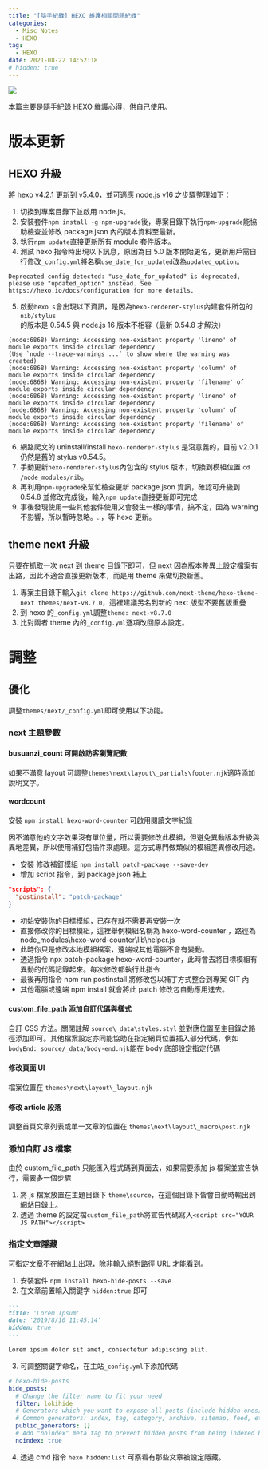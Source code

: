 ```yaml
---
title: "[隨手紀錄] HEXO 維護相關問題紀錄"
categories:
  - Misc Notes
  - HEXO
tag:
  - HEXO
date: 2021-08-22 14:52:18
# hidden: true
---
```

<!-- ![](assets/images/y30OtFX.png) -->
![](assets/images/khVSx9I.png)

本篇主要是隨手紀錄 HEXO 維護心得，供自己使用。

<!--more-->

# 版本更新

## HEXO 升級
將 hexo v4.2.1 更新到 v5.4.0，並可適應 node.js v16 之步驟整理如下：

1. 切換到專案目錄下並啟用 node.js。
2. 安裝套件`npm install -g npm-upgrade`後，專案目錄下執行`npm-upgrade`能協助檢查並修改 package.json 內的版本資料至最新。
3. 執行`npm update`直接更新所有 module 套件版本。
4. 測試 hexo 指令時出現以下訊息，原因為自 5.0 版本開始更名，更新用戶需自行修改`_config.yml`將名稱`use_date_for_updated`改為`updated_option`。
```shell
Deprecated config detected: "use_date_for_updated" is deprecated, please use "updated_option" instead. See https://hexo.io/docs/configuration for more details.
```
5. 啟動`hexo s`會出現以下資訊，是因為`hexo-renderer-stylus`內建套件所包的`nib/stylus`的版本是 0.54.5 與 node.js 16 版本不相容（最新 0.54.8 才解決）
```shell
(node:6868) Warning: Accessing non-existent property 'lineno' of module exports inside circular dependency
(Use `node --trace-warnings ...` to show where the warning was created)
(node:6868) Warning: Accessing non-existent property 'column' of module exports inside circular dependency
(node:6868) Warning: Accessing non-existent property 'filename' of module exports inside circular dependency
(node:6868) Warning: Accessing non-existent property 'lineno' of module exports inside circular dependency
(node:6868) Warning: Accessing non-existent property 'column' of module exports inside circular dependency
(node:6868) Warning: Accessing non-existent property 'filename' of module exports inside circular dependency
```
6. 網路爬文的 uninstall/install `hexo-renderer-stylus` 是沒意義的，目前 v2.0.1 仍然是舊的 stylus v0.54.5。
7. 手動更新`hexo-renderer-stylus`內包含的 stylus 版本，切換到模組位置 `cd /node_modules/nib`。
8. 再利用`npm-upgrade`來幫忙檢查更新 package.json 資訊，確認可升級到 0.54.8 並修改完成後，輸入`npm update`直接更新即可完成
9. 事後發現使用一些其他套件使用又會發生一樣的事情，搞不定，因為 warning 不影響，所以暫時忽略。..，等 hexo 更新。

## theme next 升級
只要在抓取一次 next 到 theme 目錄下即可，但 next 因為版本差異上設定檔案有出路，因此不適合直接更新版本，而是用 theme 來做切換新舊。

1. 專案主目錄下輸入`git clone https://github.com/next-theme/hexo-theme-next themes/next-v8.7.0`，這裡建議另名到新的 next 版型不要舊版重疊
2. 到 hexo 的`_config.yml`調整`theme: next-v8.7.0`
3. 比對兩者 theme 內的`_config.yml`逐項改回原本設定。

# 調整

## 優化
調整`themes/next/_config.yml`即可使用以下功能。

### next 主題參數
#### busuanzi_count 可開啟訪客瀏覽記數
如果不滿意 layout 可調整`themes\next\layout\_partials\footer.njk`適時添加說明文字。
#### wordcount
安裝 `npm install hexo-word-counter` 可啟用閱讀文字紀錄

因不滿意他的文字效果沒有單位量，所以需要修改此模組，但避免異動版本升級與異地差異，所以使用補釘包插件來處理。這方式專門做類似的模組差異修改用途。

- 安裝 修改補釘模組 `npm install patch-package --save-dev`
- 增加 script 指令，到 package.json 補上
```json
"scripts": {
  "postinstall": "patch-package"
}
```
- 初始安裝你的目標模組，已存在就不需要再安裝一次
- 直接修改你的目標模組，這裡舉例模組名稱為 hexo-word-counter ，路徑為 node_modules\hexo-word-counter\lib\helper.js
- 此時你只是修改本地模組檔案，遠端或其他電腦不會有變動。
- 透過指令 npx patch-package hexo-word-counter，此時會去將目標模組有異動的代碼記錄起來。每次修改都執行此指令
- 最後再用指令 npm run postinstall 將修改包以補丁方式整合到專案 GIT 內
- 其他電腦或遠端 npm install 就會將此 patch 修改包自動應用進去。
#### custom_file_path 添加自訂代碼與樣式
自訂 CSS 方法。關閉註解 `source\_data\styles.styl` 並對應位置至主目錄之路徑添加即可。其他檔案設定亦同能協助在指定網頁位置插入部分代碼，例如`bodyEnd: source/_data/body-end.njk`能在 body 底部設定指定代碼
#### 修改頁面 UI
檔案位置在 `themes\next\layout\_layout.njk`
#### 修改 article 段落
調整首頁文章列表或單一文章的位置在 `themes\next\layout\_macro\post.njk`

### 添加自訂 JS 檔案
由於 custom_file_path 只能匯入程式碼到頁面去，如果需要添加 js 檔案並宣告執行，需要多一個步驟

1. 將 js 檔案放置在主題目錄下 `theme\source`，在這個目錄下皆會自動時輸出到網站目錄上。
2. 透過 theme 的設定檔`custom_file_path`將宣告代碼寫入`<script src="YOUR JS PATH"></script>`

### 指定文章隱藏
可指定文章不在網站上出現，除非輸入絕對路徑 URL 才能看到。

1. 安裝套件 `npm install hexo-hide-posts --save`
2. 在文章前置輸入關鍵字 `hidden:true` 即可
```markdown
---
title: 'Lorem Ipsum'
date: '2019/8/10 11:45:14'
hidden: true
---

Lorem ipsum dolor sit amet, consectetur adipiscing elit.
```
3. 可調整關鍵字命名，在主站`_config.yml`下添加代碼
```yml
# hexo-hide-posts
hide_posts:
  # Change the filter name to fit your need
  filter: lokihide
  # Generators which you want to expose all posts (include hidden ones) to.
  # Common generators: index, tag, category, archive, sitemap, feed, etc.
  public_generators: []
  # Add "noindex" meta tag to prevent hidden posts from being indexed by search engines
  noindex: true
```
4. 透過 cmd 指令 `hexo hidden:list` 可察看有那些文章被設定隱藏。